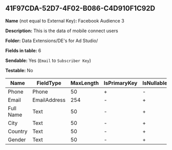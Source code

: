 ## 41F97CDA-52D7-4F02-B086-C4D910F1C92D

**Name** (not equal to External Key)**:** Facebook Audience 3

**Description:** This is the data of mobile connect users

**Folder:** Data Extensions/DE's for Ad Studio/

**Fields in table:** 6

**Sendable:** Yes (`Email` to `Subscriber Key`)

**Testable:** No

| Name | FieldType | MaxLength | IsPrimaryKey | IsNullable | DefaultValue |
| --- | --- | --- | --- | --- | --- |
| Phone | Phone | 50 | + | - |  |
| Email | EmailAddress | 254 | - | + |  |
| Full Name | Text | 50 | - | + |  |
| City | Text | 50 | - | + |  |
| Country | Text | 50 | - | + |  |
| Gender | Text | 50 | - | + |  |
